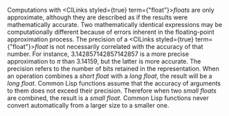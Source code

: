  



Computations with <ClLinks styled={true} term={"float"}><i>floats</i></ClLinks> are only approximate, although they are described as if the results were mathematically accurate. Two mathematically identical expressions may be computationally different because of errors inherent in the floating-point approximation process. The precision of a <ClLinks styled={true} term={"float"}><i>float</i></ClLinks> is not necessarily correlated with the accuracy of that number. For instance, 3.142857142857142857 is a more precise approximation to *π* than 3.14159, but the latter is more accurate. The precision refers to the number of bits retained in the representation. When an operation combines a *short float* with a *long float*, the result will be a *long float*. Common Lisp functions assume that the accuracy of arguments to them does not exceed their precision. Therefore when two *small floats* are combined, the result is a *small float*. Common Lisp functions never convert automatically from a larger size to a smaller one. 



